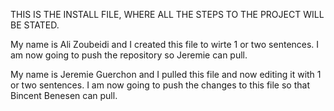 THIS IS THE INSTALL FILE, WHERE ALL THE STEPS TO THE PROJECT WILL BE STATED.

My name is Ali Zoubeidi and I created this file to wirte 1 or two sentences. I am now going to push the repository so Jeremie can pull.

My name is Jeremie Guerchon and I pulled this file and now editing it with 1 or two sentences. I am now going to push the changes to this file so that Bincent Benesen can pull.
